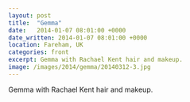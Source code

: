 ```yaml
---
layout: post
title:  "Gemma"
date:   2014-01-07 08:01:00 +0000
date_written: 2014-01-07 08:01:00 +0000
location: Fareham, UK
categories: front
excerpt: Gemma with Rachael Kent hair and makeup.
image: /images/2014/gemma/20140312-3.jpg
---
```

Gemma with Rachael Kent hair and makeup.
